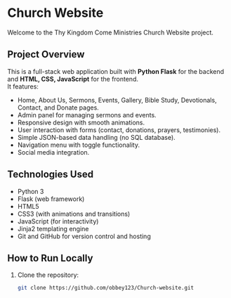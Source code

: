 # Church Website

Welcome to the Thy Kingdom Come Ministries Church Website project.

## Project Overview

This is a full-stack web application built with **Python Flask** for the backend and **HTML, CSS, JavaScript** for the frontend.  
It features:

- Home, About Us, Sermons, Events, Gallery, Bible Study, Devotionals, Contact, and Donate pages.
- Admin panel for managing sermons and events.
- Responsive design with smooth animations.
- User interaction with forms (contact, donations, prayers, testimonies).
- Simple JSON-based data handling (no SQL database).
- Navigation menu with toggle functionality.
- Social media integration.

## Technologies Used

- Python 3
- Flask (web framework)
- HTML5
- CSS3 (with animations and transitions)
- JavaScript (for interactivity)
- Jinja2 templating engine
- Git and GitHub for version control and hosting

## How to Run Locally

1. Clone the repository:
   ```bash
   git clone https://github.com/obbey123/Church-website.git